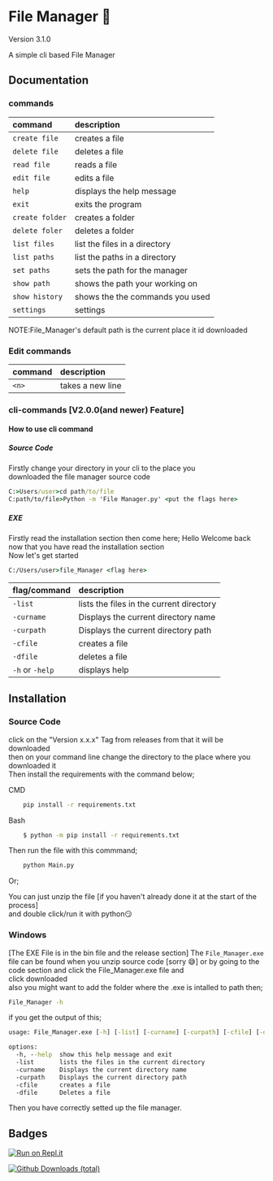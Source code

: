 # File Manager 📁
Version 3.1.0

A simple cli based File Manager
## Documentation

### commands

|  command       |  description                   |
|:----------     | :-------------                 |
|`create file`   | creates a file                 | 
|`delete file`   | deletes a file                 |
|`read file`     | reads a file                   | 
|`edit file`     | edits a file                   |
|`help`          | displays the help message      |
|`exit`          | exits the program              |
|`create folder` | creates a folder               |
|`delete foler`  | deletes a folder               | 
|`list files`    | list the files in a directory  |
|`list paths`    | list the paths in a directory  |
|`set paths`     | sets the path for the manager  |
|`show path`     | shows the path your working on |
|`show history`  | shows the the commands you used|
|`settings`      | settings

NOTE:File_Manager's default path is the current place it id downloaded

### Edit commands
|  command       |  description                 |
|:----------     | :-------------               |
|`<n>`           | takes a new line             |

### cli-commands [V2.0.0(and newer) Feature]
#### How to use cli command
##### Source Code
Firstly change your directory in your cli to the place you<br>downloaded the file manager source code
```cmd
C:>Users/user>cd path/to/file
C:path/to/file>Python -m 'File Manager.py' <put the flags here>
```
##### EXE
Firstly read the installation section then come here;
Hello Welcome back now that you have read the installation section <br>Now let's get started
```cmd
C:/Users/user>file_Manager <flag here>
```

|  flag/command       |  description                             |
|:----------          | :-------------                           |
|`-list`              | lists the files in the current directory |
|`-curname`           | Displays the current directory name      |
|`-curpath`           | Displays the current directory path      |
|`-cfile`             | creates a file                           |
|`-dfile`             | deletes a file                           |
|`-h` or `-help`      | displays help                            |

## Installation

### Source Code

click on the "Version x.x.x" Tag from releases from that it will be downloaded <br>
then on your command line change the directory to the place where you downloaded it <br>
Then install the requirements with the command below;

CMD
```cmd
    pip install -r requirements.txt
```

Bash
```bash
    $ python -m pip install -r requirements.txt
```
Then run the file with this commmand;
```cmd
    python Main.py
```
Or;

You can just unzip the file [if you haven't already done it at the start of the process]<br> and double click/run it with python😏

### Windows

[The EXE File is in the bin file and the release section]
The `File_Manager.exe` file can be found when you unzip source code [sorry 😅] or by going to the code section and click the File_Manager.exe file and<br>click downloaded<br>
also you might want to add the folder where the .exe is intalled to path then;

```cmd
File_Manager -h
```
if you get the output of this;

```cmd
usage: File_Manager.exe [-h] [-list] [-curname] [-curpath] [-cfile] [-dfile]

options:
  -h, --help  show this help message and exit
  -list       lists the files in the current directory
  -curname    Displays the current directory name
  -curpath    Displays the current directory path
  -cfile      creates a file
  -dfile      Deletes a file
```
Then you have correctly setted up the file manager.
## Badges

[![Run on Repl.it](https://repl.it/badge/github/Sas2k/File-Manager)](https://repl.it/github/Sas2k/File-Manager)

[![Github Downloads (total)](https://img.shields.io/github/downloads/Sas2k/File-Manager/total.svg)]()

